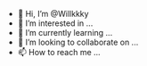 - 👋 Hi, I’m @Willkkky
- 👀 I’m interested in ...
- 🌱 I’m currently learning ...
- 💞️ I’m looking to collaborate on ...
- 📫 How to reach me ...

<!---
Willkkky/Willkkky is a ✨ special ✨ repository because its `README.md` (this file) appears on your GitHub profile.
You can click the Preview link to take a look at your changes.
--->
